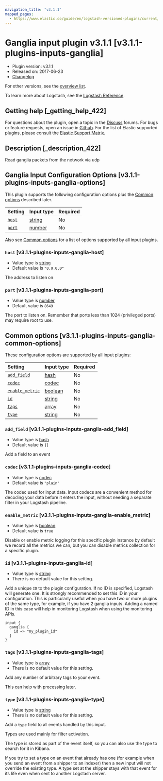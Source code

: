 ```yaml
---
navigation_title: "v3.1.1"
mapped_pages:
  - https://www.elastic.co/guide/en/logstash-versioned-plugins/current/v3.1.1-plugins-inputs-ganglia.html
---
```


# Ganglia input plugin v3.1.1 [v3.1.1-plugins-inputs-ganglia]

* Plugin version: v3.1.1
* Released on: 2017-06-23
* [Changelog](https://github.com/logstash-plugins/logstash-input-ganglia/blob/v3.1.1/CHANGELOG.md)

For other versions, see the [overview list](input-ganglia-index.md).

To learn more about Logstash, see the [Logstash Reference](https://www.elastic.co/guide/en/logstash/current/index.html).

## Getting help [_getting_help_422]

For questions about the plugin, open a topic in the [Discuss](http://discuss.elastic.co) forums. For bugs or feature requests, open an issue in [Github](https://github.com/logstash-plugins/logstash-input-ganglia). For the list of Elastic supported plugins, please consult the [Elastic Support Matrix](https://www.elastic.co/support/matrix#matrix_logstash_plugins).

## Description [_description_422]

Read ganglia packets from the network via udp

## Ganglia Input Configuration Options [v3.1.1-plugins-inputs-ganglia-options]

This plugin supports the following configuration options plus the [Common options](v3-1-1-plugins-inputs-ganglia.md#v3.1.1-plugins-inputs-ganglia-common-options) described later.

| Setting | Input type | Required |
| :- | :- | :- |
| [`host`](v3-1-1-plugins-inputs-ganglia.md#v3.1.1-plugins-inputs-ganglia-host) | [string](/lsr/value-types.md#string) | No |
| [`port`](v3-1-1-plugins-inputs-ganglia.md#v3.1.1-plugins-inputs-ganglia-port) | [number](/lsr/value-types.md#number) | No |

Also see [Common options](v3-1-1-plugins-inputs-ganglia.md#v3.1.1-plugins-inputs-ganglia-common-options) for a list of options supported by all input plugins.

### `host` [v3.1.1-plugins-inputs-ganglia-host]

* Value type is [string](/lsr/value-types.md#string)
* Default value is `"0.0.0.0"`

The address to listen on

### `port` [v3.1.1-plugins-inputs-ganglia-port]

* Value type is [number](/lsr/value-types.md#number)
* Default value is `8649`

The port to listen on. Remember that ports less than 1024 (privileged ports) may require root to use.

## Common options [v3.1.1-plugins-inputs-ganglia-common-options]

These configuration options are supported by all input plugins:

| Setting | Input type | Required |
| :- | :- | :- |
| [`add_field`](v3-1-1-plugins-inputs-ganglia.md#v3.1.1-plugins-inputs-ganglia-add_field) | [hash](/lsr/value-types.md#hash) | No |
| [`codec`](v3-1-1-plugins-inputs-ganglia.md#v3.1.1-plugins-inputs-ganglia-codec) | [codec](/lsr/value-types.md#codec) | No |
| [`enable_metric`](v3-1-1-plugins-inputs-ganglia.md#v3.1.1-plugins-inputs-ganglia-enable_metric) | [boolean](/lsr/value-types.md#boolean) | No |
| [`id`](v3-1-1-plugins-inputs-ganglia.md#v3.1.1-plugins-inputs-ganglia-id) | [string](/lsr/value-types.md#string) | No |
| [`tags`](v3-1-1-plugins-inputs-ganglia.md#v3.1.1-plugins-inputs-ganglia-tags) | [array](/lsr/value-types.md#array) | No |
| [`type`](v3-1-1-plugins-inputs-ganglia.md#v3.1.1-plugins-inputs-ganglia-type) | [string](/lsr/value-types.md#string) | No |

### `add_field` [v3.1.1-plugins-inputs-ganglia-add_field]

* Value type is [hash](/lsr/value-types.md#hash)
* Default value is `{}`

Add a field to an event

### `codec` [v3.1.1-plugins-inputs-ganglia-codec]

* Value type is [codec](/lsr/value-types.md#codec)
* Default value is `"plain"`

The codec used for input data. Input codecs are a convenient method for decoding your data before it enters the input, without needing a separate filter in your Logstash pipeline.

### `enable_metric` [v3.1.1-plugins-inputs-ganglia-enable_metric]

* Value type is [boolean](/lsr/value-types.md#boolean)
* Default value is `true`

Disable or enable metric logging for this specific plugin instance by default we record all the metrics we can, but you can disable metrics collection for a specific plugin.

### `id` [v3.1.1-plugins-inputs-ganglia-id]

* Value type is [string](/lsr/value-types.md#string)
* There is no default value for this setting.

Add a unique `ID` to the plugin configuration. If no ID is specified, Logstash will generate one. It is strongly recommended to set this ID in your configuration. This is particularly useful when you have two or more plugins of the same type, for example, if you have 2 ganglia inputs. Adding a named ID in this case will help in monitoring Logstash when using the monitoring APIs.

```
input {
  ganglia {
    id => "my_plugin_id"
  }
}
```

### `tags` [v3.1.1-plugins-inputs-ganglia-tags]

* Value type is [array](/lsr/value-types.md#array)
* There is no default value for this setting.

Add any number of arbitrary tags to your event.

This can help with processing later.

### `type` [v3.1.1-plugins-inputs-ganglia-type]

* Value type is [string](/lsr/value-types.md#string)
* There is no default value for this setting.

Add a `type` field to all events handled by this input.

Types are used mainly for filter activation.

The type is stored as part of the event itself, so you can also use the type to search for it in Kibana.

If you try to set a type on an event that already has one (for example when you send an event from a shipper to an indexer) then a new input will not override the existing type. A type set at the shipper stays with that event for its life even when sent to another Logstash server.
